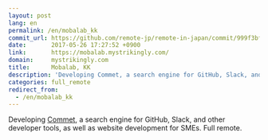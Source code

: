 ```yaml
---
layout: post
lang: en
permalink: /en/mobalab_kk
commit_url: https://github.com/remote-jp/remote-in-japan/commit/999f3bfe1918bcb06c19148bf241e6a4cf7aea1f
date:       2017-05-26 17:27:52 +0900
link:       https://mobalab.mystrikingly.com/
domain:     mystrikingly.com
title:      Mobalab, KK
description: 'Developing Commet, a search engine for GitHub, Slack, and other developer tools, as well as website development for SMEs. Full remote.'
categories: full_remote
redirect_from:
  - /en/mobalab_kk
---
```


<p>Developing <a href="https://commet.cc">Commet</a>, a search engine for GitHub, Slack, and other developer tools, as well as website development for SMEs. Full remote.</p>
